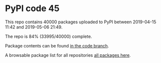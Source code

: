 # PyPI code 45

This repo contains 40000 packages uploaded to PyPI between 
2019-04-15 11:42 and 2019-05-06 21:49.

The repo is 84% (33995/40000) complete.

Package contents can be found [in the code branch](https://github.com/pypi-data/pypi-mirror-45/tree/code/packages).

A browsable package list for all repositories [all packages here](https://pypi-data.github.io/website/repositories/pypi-mirror-45).


